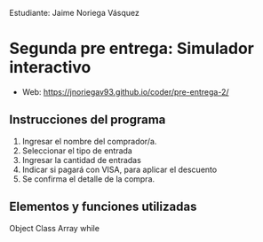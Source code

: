Estudiante:  Jaime Noriega Vásquez

# Segunda pre entrega: Simulador interactivo
- Web: https://jnoriegav93.github.io/coder/pre-entrega-2/

## Instrucciones del programa
1. Ingresar el nombre del comprador/a.
2. Seleccionar el tipo de entrada
3. Ingresar la cantidad de entradas
4. Indicar si pagará con VISA, para aplicar el descuento
5. Se confirma el detalle de la compra.


## Elementos y funciones utilizadas
Object
Class
Array
while

